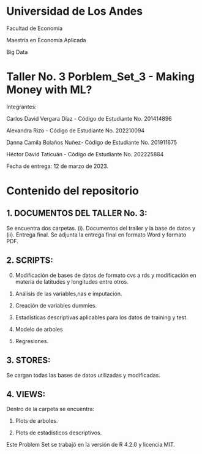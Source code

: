 # Universidad de Los Andes

Facultad de Economía

Maestría en Economía Aplicada

Big Data

# Taller No. 3 Porblem_Set_3 - Making Money with ML?

Integrantes: 

Carlos David Vergara Díaz -
Código de Estudiante No. 201414896

Alexandra Rizo - 
Código de Estudiante No. 202210094

Danna Camila Bolaños Nuñez- 
Código de Estudiante No. 201911675

Héctor David Taticuán - 
Código de Estudiante No. 202225884

Fecha de entrega: 12 de marzo de 2023. 

# Contenido del repositorio

## 1. DOCUMENTOS DEL TALLER No. 3:

Se encuentra dos carpetas. (i). Documentos del traller y la base de datos y (ii). Entrega final. Se adjunta la entrega final en formato Word y formato PDF. 

## 2. SCRIPTS:

0. Modificación de bases de datos de formato cvs a rds y modificación en materia de latitudes y longitudes entre otros. 

1. Análisis de las variables,nas e imputación. 

2. Creación de variables dummies.

3. Estadísticas descriptivas aplicables para los datos de training y test.

4. Modelo de arboles

5. Regresiones. 

## 3. STORES:

Se cargan todas las bases de datos utilizadas y modificadas. 

## 4. VIEWS:

Dentro de la carpeta se encuentra: 

1. Plots de arboles. 

2. Plots de estadisticos descriptivos. 
 

Este Problem Set se trabajó en la versión de R 4.2.0 y licencia MIT. 
